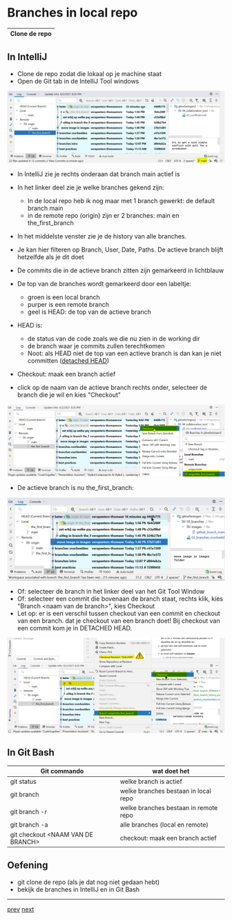 # Branches in local repo 

| Clone de repo |
|---|

## In IntelliJ 
* Clone de repo zodat die lokaal op je machine staat  
* Open de Git tab in de IntelliJ Tool windows

![img.png](images/intellij_current_branch.png)

* In IntelliJ zie je rechts onderaan dat branch main actief is  
* In het linker deel zie je welke branches gekend zijn: 
  * In de local repo heb ik nog maar met 1 branch gewerkt: de default branch main
  * in de remote repo (origin) zijn er 2 branches: main en the_first_branch  
* In het middelste venster zie je de history van alle branches. 
* Je kan hier filteren op Branch, User, Date, Paths. De actieve branch blijft hetzelfde als je dit doet   
* De commits die in de actieve branch zitten zijn gemarkeerd in lichtblauw
* De top van de branches wordt gemarkeerd door een labeltje: 
  * groen is een local branch 
  * purper is een remote branch  
  * geel is HEAD: de top van de actieve branch 
* HEAD is: 
  * de status van de code zoals we die nu zien in de working dir  
  * de branch waar je commits zullen terechtkomen 
  * Noot: als HEAD niet de top van een actieve branch is dan kan je niet committen ([detached HEAD](../02_time_travel/02_go_back_in_time.md))   
  
* Checkout: maak een branch actief
* click op de naam van de actieve branch rechts onder, selecteer de branch die je wil en kies "Checkout"

![img.png](images/intellij_branch_checkout.png)
  
* De actieve branch is nu the_first_branch: 

![img.png](images/intellij_branch_different_histories.png)

* Of: selecteer de branch in het linker deel van het Git Tool Window
* Of: selecteer een commit die bovenaan de branch staat, rechts klik, kies "Branch \<naam van de branch>", kies Checkout
* Let op: er is een verschil tussen checkout van een commit en checkout van een branch.  dat je checkout van een branch doet!  Bij checkout van een commit kom je in DETACHED HEAD.
  
![img.png](images/intellij_branch_checkout_via_commit.png)


## In Git Bash


| Git commando|wat doet het |
|---|---| 
| git status  | welke branch is actief | 
| git branch  |  welke branches bestaan in local repo | 
| git branch -r |  welke branches bestaan in remote repo | 
| git branch -a | alle branches (local en remote) | 
| git checkout \<NAAM VAN DE BRANCH> | checkout: maak een branch actief | 

## Oefening 
* git clone de repo (als je dat nog niet gedaan hebt) 
* bekijk de branches in IntelliJ en in Git Bash 


---
[prev](02_branches_voorbeelden.md)
[next]()

